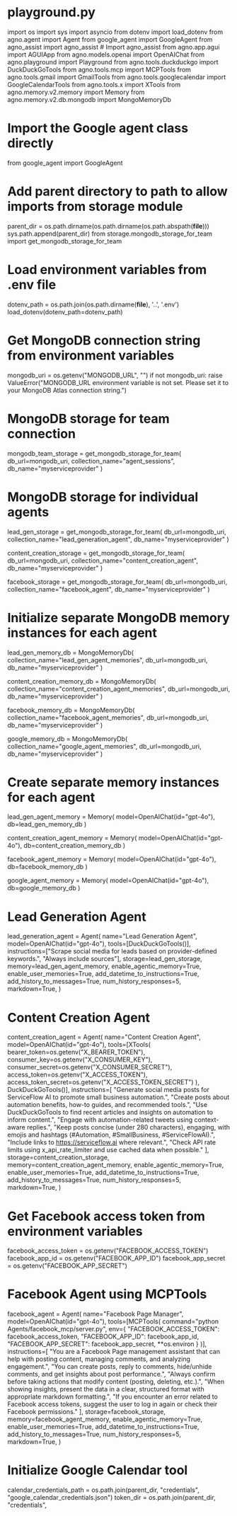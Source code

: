 # playground.py
import os
import sys
import asyncio
from dotenv import load_dotenv
from agno.agent import Agent
from google_agent import GoogleAgent
from agno_assist import agno_assist  # Import agno_assist
from agno.app.agui import AGUIApp
from agno.models.openai import OpenAIChat
from agno.playground import Playground
from agno.tools.duckduckgo import DuckDuckGoTools
from agno.tools.mcp import MCPTools
from agno.tools.gmail import GmailTools
from agno.tools.googlecalendar import GoogleCalendarTools
from agno.tools.x import XTools 
from agno.memory.v2.memory import Memory
from agno.memory.v2.db.mongodb import MongoMemoryDb

# Import the Google agent class directly
from google_agent import GoogleAgent

# Add parent directory to path to allow imports from storage module
parent_dir = os.path.dirname(os.path.dirname(os.path.abspath(__file__)))
sys.path.append(parent_dir)
from storage.mongodb_storage_for_team import get_mongodb_storage_for_team

# Load environment variables from .env file
dotenv_path = os.path.join(os.path.dirname(__file__), '..', '.env')
load_dotenv(dotenv_path=dotenv_path)

# Get MongoDB connection string from environment variables
mongodb_uri = os.getenv("MONGODB_URL", "")
if not mongodb_uri:
    raise ValueError("MONGODB_URL environment variable is not set. Please set it to your MongoDB Atlas connection string.")

# MongoDB storage for team connection
mongodb_team_storage = get_mongodb_storage_for_team(
    db_url=mongodb_uri,
    collection_name="agent_sessions",
    db_name="myserviceprovider"
)

# MongoDB storage for individual agents
lead_gen_storage = get_mongodb_storage_for_team(
    db_url=mongodb_uri,
    collection_name="lead_generation_agent",
    db_name="myserviceprovider"
)

content_creation_storage = get_mongodb_storage_for_team(
    db_url=mongodb_uri,
    collection_name="content_creation_agent",
    db_name="myserviceprovider"
)

facebook_storage = get_mongodb_storage_for_team(
    db_url=mongodb_uri,
    collection_name="facebook_agent",
    db_name="myserviceprovider"
)

# Initialize separate MongoDB memory instances for each agent
lead_gen_memory_db = MongoMemoryDb(
    collection_name="lead_gen_agent_memories",
    db_url=mongodb_uri,
    db_name="myserviceprovider"
)

content_creation_memory_db = MongoMemoryDb(
    collection_name="content_creation_agent_memories",
    db_url=mongodb_uri,
    db_name="myserviceprovider"
)

facebook_memory_db = MongoMemoryDb(
    collection_name="facebook_agent_memories",
    db_url=mongodb_uri,
    db_name="myserviceprovider"
)

google_memory_db = MongoMemoryDb(
    collection_name="google_agent_memories",
    db_url=mongodb_uri,
    db_name="myserviceprovider"
)

# Create separate memory instances for each agent
lead_gen_agent_memory = Memory(
    model=OpenAIChat(id="gpt-4o"),
    db=lead_gen_memory_db
)

content_creation_agent_memory = Memory(
    model=OpenAIChat(id="gpt-4o"),
    db=content_creation_memory_db
)

facebook_agent_memory = Memory(
    model=OpenAIChat(id="gpt-4o"),
    db=facebook_memory_db
)

google_agent_memory = Memory(
    model=OpenAIChat(id="gpt-4o"),
    db=google_memory_db
)

# Lead Generation Agent
lead_generation_agent = Agent(
    name="Lead Generation Agent",
    model=OpenAIChat(id="gpt-4o"),
    tools=[DuckDuckGoTools()],
    instructions=["Scrape social media for leads based on provider-defined keywords.", "Always include sources"],
    storage=lead_gen_storage,
    memory=lead_gen_agent_memory,
    enable_agentic_memory=True,
    enable_user_memories=True,
    add_datetime_to_instructions=True,
    add_history_to_messages=True,
    num_history_responses=5,
    markdown=True,
)

# Content Creation Agent
content_creation_agent = Agent(
    name="Content Creation Agent",
    model=OpenAIChat(id="gpt-4o"),
    tools=[XTools(
        bearer_token=os.getenv("X_BEARER_TOKEN"),
        consumer_key=os.getenv("X_CONSUMER_KEY"),
        consumer_secret=os.getenv("X_CONSUMER_SECRET"),
        access_token=os.getenv("X_ACCESS_TOKEN"),
        access_token_secret=os.getenv("X_ACCESS_TOKEN_SECRET")
    ), DuckDuckGoTools()],
    instructions=[
        "Generate social media posts for ServiceFlow AI to promote small business automation.",
        "Create posts about automation benefits, how-to guides, and recommended tools.",
        "Use DuckDuckGoTools to find recent articles and insights on automation to inform content.",
        "Engage with automation-related tweets using context-aware replies.",
        "Keep posts concise (under 280 characters), engaging, with emojis and hashtags (#Automation, #SmallBusiness, #ServiceFlowAI).",
        "Include links to https://serviceflow.ai where relevant.",
        "Check API rate limits using x_api_rate_limiter and use cached data when possible."
    ], 
    storage=content_creation_storage,
    memory=content_creation_agent_memory,
    enable_agentic_memory=True,
    enable_user_memories=True,
    add_datetime_to_instructions=True,
    add_history_to_messages=True,
    num_history_responses=5,
    markdown=True,
)

# Get Facebook access token from environment variables
facebook_access_token = os.getenv("FACEBOOK_ACCESS_TOKEN")
facebook_app_id = os.getenv("FACEBOOK_APP_ID")
facebook_app_secret = os.getenv("FACEBOOK_APP_SECRET")

# Facebook Agent using MCPTools
facebook_agent = Agent(
    name="Facebook Page Manager",
    model=OpenAIChat(id="gpt-4o"),
    tools=[MCPTools(
        command="python Agents/facebook_mcp/server.py",
        env={
            "FACEBOOK_ACCESS_TOKEN": facebook_access_token,
            "FACEBOOK_APP_ID": facebook_app_id,
            "FACEBOOK_APP_SECRET": facebook_app_secret,
            **os.environ
        }
    )],
    instructions=[
        "You are a Facebook Page management assistant that can help with posting content, managing comments, and analyzing engagement.",
        "You can create posts, reply to comments, hide/unhide comments, and get insights about post performance.",
        "Always confirm before taking actions that modify content (posting, deleting, etc.).",
        "When showing insights, present the data in a clear, structured format with appropriate markdown formatting.",
        "If you encounter an error related to Facebook access tokens, suggest the user to log in again or check their Facebook permissions."
    ],
    storage=facebook_storage,
    memory=facebook_agent_memory,
    enable_agentic_memory=True,
    enable_user_memories=True,
    add_datetime_to_instructions=True,
    add_history_to_messages=True,
    num_history_responses=5,
    markdown=True,
)

# Initialize Google Calendar tool
calendar_credentials_path = os.path.join(parent_dir, "credentials", "google_calendar_credentials.json")
token_dir = os.path.join(parent_dir, "credentials",